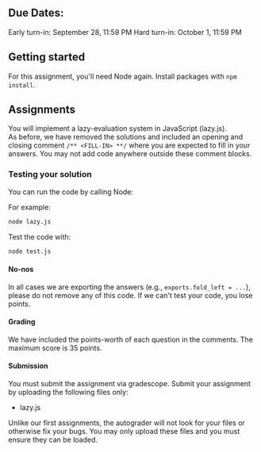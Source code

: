 ## Due Dates:

Early turn-in: September 28, 11:59 PM
Hard turn-in: October 1, 11:59 PM

## Getting started

For this assignment, you'll need Node again. Install packages with `npm install`.

## Assignments

You will implement a lazy-evaluation system in JavaScript (lazy.js).  
As before, we have removed the solutions and
included an opening and closing comment `/** <FILL-IN> **/` where you are
expected to fill in your answers.  You may not add code anywhere outside these
comment blocks.

### Testing your solution

You can run the code by calling Node:

For example:

```bash
node lazy.js
```

Test the code with: 
```bash
node test.js
```

#### No-nos

In all cases we are exporting the answers (e.g., `exports.fold_left = ...`),
please do not remove any of this code. If we can't test your code, you lose
points.

#### Grading

We have included the points-worth of each question in the comments.
The maximum score is 35 points.

#### Submission

You must submit the assignment via gradescope. 
Submit your assignment by uploading the following files only:

- lazy.js

Unlike our first assignments, the autograder will not look for your files or
otherwise fix your bugs. You may only upload these files and you must ensure
they can be loaded.
